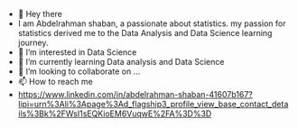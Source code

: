 - 👋 Hey there
- I am Abdelrahman shaban, a passionate about statistics. my passion for statistics derived me to the Data Analysis  and Data Science learning journey. 
- 👀 I’m interested in Data Science
- 🌱 I’m currently learning Data analysis and Data Science
- 💞️ I’m looking to collaborate on ...
- 📫 How to reach me 
- https://www.linkedin.com/in/abdelrahman-shaban-41607b167?lipi=urn%3Ali%3Apage%3Ad_flagship3_profile_view_base_contact_details%3Bk%2FWsI1sEQKioEM6VuqwE%2FA%3D%3D

<!---
Abdelrahman7000/Abdelrahman7000 is a ✨ special ✨ repository because its `README.md` (this file) appears on your GitHub profile.
You can click the Preview link to take a look at your changes.
--->
